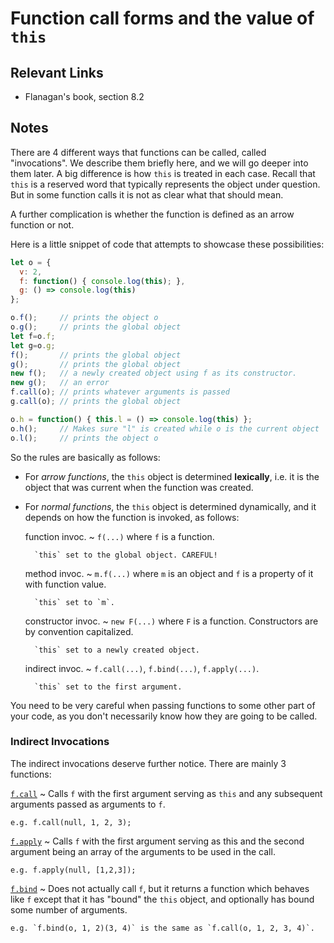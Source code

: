 # Function call forms and the value of `this`

## Relevant Links

- Flanagan's book, section 8.2

## Notes

There are 4 different ways that functions can be called, called "invocations". We describe them briefly here, and we will go deeper into them later. A big difference is how `this` is treated in each case. Recall that `this` is a reserved word that typically represents the object under question. But in some function calls it is not as clear what that should mean.

A further complication is whether the function is defined as an arrow function or not.

Here is a little snippet of code that attempts to showcase these possibilities:
```javascript
let o = {
  v: 2,
  f: function() { console.log(this); },
  g: () => console.log(this)
};

o.f();     // prints the object o
o.g();     // prints the global object
let f=o.f;
let g=o.g;
f();       // prints the global object
g();       // prints the global object
new f();   // a newly created object using f as its constructor.
new g();   // an error
f.call(o); // prints whatever arguments is passed
g.call(o); // prints the global object

o.h = function() { this.l = () => console.log(this) };
o.h();     // Makes sure "l" is created while o is the current object
o.l();     // prints the object o
```

So the rules are basically as follows:

- For *arrow functions*, the `this` object is determined **lexically**, i.e. it is the object that was current when the function was created.
- For *normal functions*, the `this` object is determined dynamically, and it depends on how the function is invoked, as follows:

    function invoc.
      ~ `f(...)` where `f` is a function.

        `this` set to the global object. CAREFUL!

    method invoc.
      ~ `m.f(...)` where `m` is an object and `f` is a property of it with function value.

        `this` set to `m`.

    constructor invoc.
      ~ `new F(...)` where `F` is a function. Constructors are by convention capitalized.

        `this` set to a newly created object.

    indirect invoc.
      ~ `f.call(...)`, `f.bind(...)`, `f.apply(...)`.

        `this` set to the first argument.

You need to be very careful when passing functions to some other part of your code, as you don't necessarily know how they are going to be called.

### Indirect Invocations

The indirect invocations deserve further notice. There are mainly 3 functions:

[`f.call`](https://developer.mozilla.org/en-US/docs/Web/JavaScript/Reference/Global_Objects/Function/call)
  ~ Calls `f` with the first argument serving as `this` and any subsequent arguments passed as arguments to `f`.

    e.g. f.call(null, 1, 2, 3);

[`f.apply`](https://developer.mozilla.org/en-US/docs/Web/JavaScript/Reference/Global_Objects/Function/apply)
  ~ Calls `f` with the first argument serving as this and the second argument being an array of the arguments to be used in the call.

    e.g. f.apply(null, [1,2,3]);

[`f.bind`](https://developer.mozilla.org/en-US/docs/Web/JavaScript/Reference/Global_Objects/Function/bind)
  ~ Does not actually call `f`, but it returns a function which behaves like `f` except that it has "bound" the `this` object, and optionally has bound some number of arguments.

    e.g. `f.bind(o, 1, 2)(3, 4)` is the same as `f.call(o, 1, 2, 3, 4)`.

